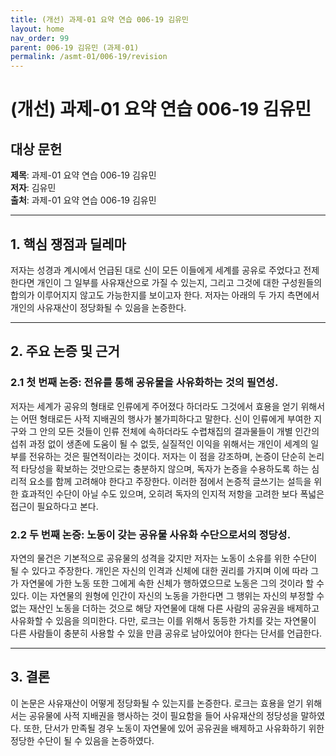 ```yaml
---
title: (개선) 과제-01 요약 연습 006-19 김유민
layout: home
nav_order: 99
parent: 006-19 김유민 (과제-01)
permalink: /asmt-01/006-19/revision
---
```


# (개선) 과제-01 요약 연습 006-19 김유민 


## 대상 문헌
**제목**: 과제-01 요약 연습 006-19 김유민  
**저자**: 김유민  
**출처**: 과제-01 요약 연습 006-19 김유민  

---

## 1. 핵심 쟁점과 딜레마  
저자는 성경과 계시에서 언급된 대로 신이 모든 이들에게 세계를 공유로 주었다고 전제한다면 개인이 그 일부를 사유재산으로 가질 수 있는지, 그리고 그것에 대한 구성원들의 합의가 이루어지지 않고도 가능한지를 보이고자 한다. 저자는 아래의 두 가지 측면에서 개인의 사유재산이 정당화될 수 있음을 논증한다.

---

## 2. 주요 논증 및 근거  

### 2.1 첫 번째 논증: 전유를 통해 공유물을 사유화하는 것의 필연성.
저자는 세계가 공유의 형태로 인류에게 주어졌다 하더라도 그것에서 효용을 얻기 위해서는 어떤 형태로든 사적 지배권의 행사가 불가피하다고 말한다. 신이 인류에게 부여한 지구와 그 안의 모든 것들이 인류 전체에 속하더라도 수렵채집의 결과물들이 개별 인간의 섭취 과정 없이 생존에 도움이 될 수 없듯, 실질적인 이익을 위해서는 개인이 세계의 일부를 전유하는 것은 필연적이라는 것이다.
저자는 이 점을 강조하며, 논증이 단순히 논리적 타당성을 확보하는 것만으로는 충분하지 않으며, 독자가 논증을 수용하도록 하는 심리적 요소를 함께 고려해야 한다고 주장한다. 이러한 점에서 논증적 글쓰기는 설득을 위한 효과적인 수단이 아닐 수도 있으며, 오히려 독자의 인지적 저항을 고려한 보다 폭넓은 접근이 필요하다고 본다.  

### 2.2 두 번째 논증: 노동이 갖는 공유물 사유화 수단으로서의 정당성.
자연의 물건은 기본적으로 공유물의 성격을 갖지만 저자는 노동이 소유를 위한 수단이 될 수 있다고 주장한다. 개인은 자신의 인격과 신체에 대한 권리를 가지며 이에 따라 그가 자연물에 가한 노동 또한 그에게 속한 신체가 행하였으므로 노동은 그의 것이라 할 수 있다. 이는 자연물의 원형에 인간이 자신의 노동을 가한다면 그 행위는 자신의 부정할 수 없는 재산인 노동을 더하는 것으로 해당 자연물에 대해 다른 사람의 공유권을 배제하고 사유화할 수 있음을 의미한다. 다만, 로크는 이를 위해서 동등한 가치를 갖는 자연물이 다른 사람들이 충분히 사용할 수 있을 만큼 공유로 남아있어야 한다는 단서를 언급한다.

---

## 3. 결론  
이 논문은 사유재산이 어떻게 정당화될 수 있는지를 논증한다. 로크는 효용을 얻기 위해서는 공유물에 사적 지배권을 행사하는 것이 필요함을 들어 사유재산의 정당성을 말하였다. 또한, 단서가 만족될 경우 노동이 자연물에 있어 공유권을 배제하고 사유화하기 위한 정당한 수단이 될 수 있음을 논증하였다. 
